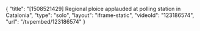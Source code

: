 {
    "title": "[1508521429] Regional ploice applauded at polling station in Catalonia",
    "type": "solo",
    "layout": "iframe-static",
    "videoId": "123186574",
    "url": "\/tvpembed\/123186574"
}